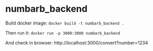 # numbarb_backend
Build docker image:
```docker build -t numbarb_backend .```

Then run it:
```docker run -p 3000:3000 numbarb_backend```

And check in browser: http://localhost:3000/convert?number=1234
